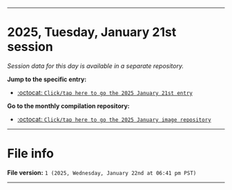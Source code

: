 
***

# 2025, Tuesday, January 21st session

_Session data for this day is available in a separate repository._

**Jump to the specific entry:**

- [:octocat: `Click/tap here to go the 2025 January 21st entry`](https://github.com/seanpm2001/SeansLifeArchive_Images_MotorWorld_CarFactory_Y2025_V1/tree/SeansLifeArchive_Images_MotorWorld_CarFactory_Y2025_V1_Main-dev/2025/01_January/21/)

**Go to the monthly compilation repository:**

- [:octocat: `Click/tap here to go the 2025 January image repository`](https://github.com/seanpm2001/SeansLifeArchive_Images_MotorWorld_CarFactory_Y2025_V1/)

***

# File info

**File version:** `1 (2025, Wednesday, January 22nd at 06:41 pm PST)`

***

